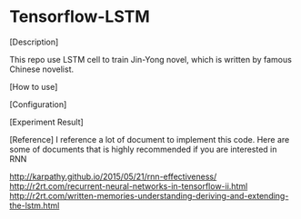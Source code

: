 # Tensorflow-LSTM
<p>[Description]</p>  
This repo use LSTM cell to train Jin-Yong novel, which is written by famous Chinese novelist. 


[How to use]


[Configuration]



[Experiment Result]

[Reference]
I reference a lot of document to implement this code. Here are some of documents that is highly recommended if you are interested in RNN

http://karpathy.github.io/2015/05/21/rnn-effectiveness/
http://r2rt.com/recurrent-neural-networks-in-tensorflow-ii.html
http://r2rt.com/written-memories-understanding-deriving-and-extending-the-lstm.html
